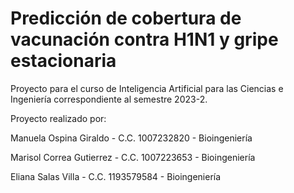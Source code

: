 # Predicción de cobertura de vacunación contra H1N1 y gripe estacionaria
Proyecto para el curso de Inteligencia Artificial para las Ciencias e Ingeniería correspondiente al semestre 2023-2. 

Proyecto realizado por:

Manuela Ospina Giraldo - C.C. 1007232820 - Bioingeniería

Marisol Correa Gutierrez - C.C. 1007223653 - Bioingeniería

Eliana Salas Villa - C.C. 1193579584 - Bioingeniería
